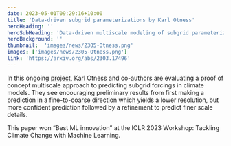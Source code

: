 ```yaml
---
date: 2023-05-01T09:29:16+10:00
title: 'Data-driven subgrid parameterizations by Karl Otness'
heroHeading: ''
heroSubHeading: 'Data-driven multiscale modeling of subgrid parameterizations in climate models'
heroBackground: ''
thumbnail:  'images/news/2305-Otness.png'
images: ['images/news/2305-Otness.png']
link: 'https://arxiv.org/abs/2303.17496'
---
```


In this ongoing [project](https://arxiv.org/abs/2303.17496), Karl Otness and co-authors are evaluating a proof of concept multiscale approach to predicting subgrid forcings in climate models. They see encouraging preliminary results from first making a prediction in a fine-to-coarse direction which yields a lower resolution, but more confident prediction followed by a refinement to predict finer scale details.

This paper won “Best ML innovation” at the ICLR 2023 Workshop: Tackling Climate Change with Machine Learning.
